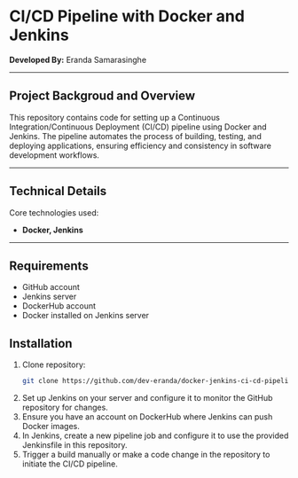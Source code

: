 # CI/CD Pipeline with Docker and Jenkins

**Developed By:** Eranda Samarasinghe
<hr />

## Project Backgroud and Overview
This repository contains code for setting up a Continuous Integration/Continuous Deployment (CI/CD) pipeline using Docker and Jenkins. The pipeline automates the process of building, testing, and deploying applications, ensuring efficiency and consistency in software development workflows.
<hr />

## Technical Details
Core technologies used: 

- **Docker, Jenkins**
<hr />

## Requirements
- GitHub account
- Jenkins server
- DockerHub account
- Docker installed on Jenkins server
  
## Installation
1. Clone repository:
   ```sh
   git clone https://github.com/dev-eranda/docker-jenkins-ci-cd-pipeline
   
2. Set up Jenkins on your server and configure it to monitor the GitHub repository for changes.
3. Ensure you have an account on DockerHub where Jenkins can push Docker images. 
4. In Jenkins, create a new pipeline job and configure it to use the provided Jenkinsfile in this repository.
5. Trigger a build manually or make a code change in the repository to initiate the CI/CD pipeline.
   

